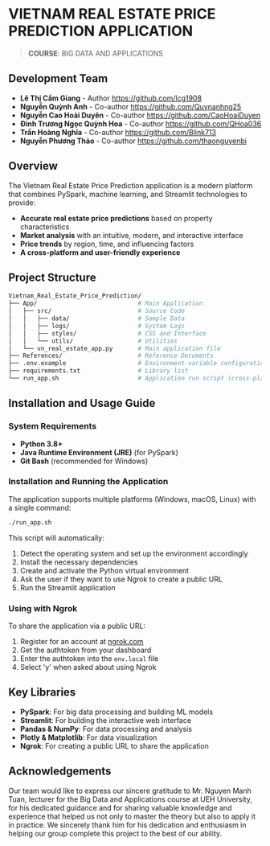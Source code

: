 # VIETNAM REAL ESTATE PRICE PREDICTION APPLICATION

> **COURSE**: BIG DATA AND APPLICATIONS

## Development Team

- **Lê Thị Cẩm Giang** - Author <https://github.com/lcg1908>
- **Nguyễn Quỳnh Anh** - Co-author <https://github.com/Quynanhng25>
- **Nguyễn Cao Hoài Duyên** - Co-author <https://github.com/CaoHoaiDuyen>
- **Đinh Trương Ngọc Quỳnh Hoa** - Co-author <https://github.com/QHoa036>
- **Trần Hoàng Nghĩa** - Co-author <https://github.com/Blink713>
- **Nguyễn Phương Thảo** - Co-author <https://github.com/thaonguyenbi>

## Overview

The Vietnam Real Estate Price Prediction application is a modern platform that combines PySpark, machine learning, and Streamlit technologies to provide:

- **Accurate real estate price predictions** based on property characteristics
- **Market analysis** with an intuitive, modern, and interactive interface
- **Price trends** by region, time, and influencing factors
- **A cross-platform and user-friendly experience**

## Project Structure

```bash
Vietnam_Real_Estate_Price_Prediction/
├── App/                            # Main Application
│   ├── src/                        # Source Code
│   │   ├── data/                   # Sample Data
│   │   ├── logs/                   # System Logs
│   │   ├── styles/                 # CSS and Interface
│   │   └── utils/                  # Utilities
│   └── vn_real_estate_app.py       # Main application file
├── References/                     # Reference Documents
├── .env.example                    # Environment variable configuration template
├── requirements.txt                # Library list
└── run_app.sh                      # Application run script (cross-platform)
```

## Installation and Usage Guide

### System Requirements

- **Python 3.8+**
- **Java Runtime Environment (JRE)** (for PySpark)
- **Git Bash** (recommended for Windows)

### Installation and Running the Application

The application supports multiple platforms (Windows, macOS, Linux) with a single command:

```bash
./run_app.sh
```

This script will automatically:

1. Detect the operating system and set up the environment accordingly
2. Install the necessary dependencies
3. Create and activate the Python virtual environment
4. Ask the user if they want to use Ngrok to create a public URL
5. Run the Streamlit application

### Using with Ngrok

To share the application via a public URL:

1. Register for an account at [ngrok.com](https://ngrok.com)
2. Get the authtoken from your dashboard
3. Enter the authtoken into the `env.local` file
4. Select 'y' when asked about using Ngrok


## Key Libraries

- **PySpark**: For big data processing and building ML models
- **Streamlit**: For building the interactive web interface
- **Pandas & NumPy**: For data processing and analysis
- **Plotly & Matplotlib**: For data visualization
- **Ngrok**: For creating a public URL to share the application

## Acknowledgements

Our team would like to express our sincere gratitude to Mr. Nguyen Manh Tuan, lecturer for the Big Data and Applications course at UEH University, for his dedicated guidance and for sharing valuable knowledge and experience that helped us not only to master the theory but also to apply it in practice. We sincerely thank him for his dedication and enthusiasm in helping our group complete this project to the best of our ability.